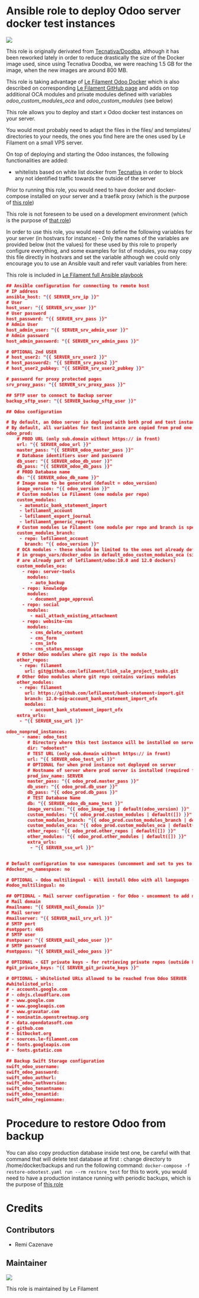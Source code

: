 # Ansible role to deploy Odoo server docker test instances

[![](https://img.shields.io/badge/licence-AGPL--3-blue.svg)](http://www.gnu.org/licenses/agpl "License: AGPL-3")

This role is originally derivated from [Tecnativa/Doodba](https://github.com/Tecnativa/doodba), although it has been reworked lately in order to reduce drastically the size of the Docker image used, since using Tecnativa Doodba, we were reaching 1.5 GB for the image, when the new images are around 800 MB.

This role is taking advantage of [Le Filament Odoo Docker](https://hub.docker.com/repository/docker/lefilament/odoo) which is also described on corresponding [Le Filament GitHub page](https://github.com/lefilament/odoo_docker) and adds on top additional OCA modules and private modules defined with variables *odoo_custom_modules_oca* and *odoo_custom_modules* (see below)

This role allows you to deploy and start x Odoo docker test instances on your server.

You would most probably need to adapt the files in the files/ and templates/ directories to your needs, the ones you find here are the ones used by Le Filament on a small VPS server.

On top of deploying and starting the Odoo instances, the following functionalities are added:
- whitelists based on white list docker from [Tecnativa](https://github.com/Tecnativa/docker-whitelist) in order to block any not identified traffic towards the outside of the server

Prior to running this role, you would need to have docker and docker-compose installed on your server and a traefik proxy (which is the purpose of [this role](https://github.com/lefilament/ansible_role_docker_server))

This role is not foreseen to be used on a development environment (which is the purpose of [that role](https://github.com/lefilament/docker_odoo_dev))

In order to use this role, you would need to define the following variables for your server (in hostvars for instance) - Only the names of the variables are provided below (not the values) for these used by this role to properly configure everything, and some examples for list of modules, you may copy this file directly in hostvars and set the variable although we could only encourage you to use an Ansible vault and refer vault variables from here:

This role is included in [Le Filament full Ansible playbook](https://github.com/lefilament/ansible)

```json
## Ansible configuration for connecting to remote host
# IP address
ansible_host: "{{ SERVER_srv_ip }}"
# User
host_user: "{{ SERVER_srv_user }}"
# User password
host_password: "{{ SERVER_srv_pass }}"
# Admin User
host_admin_user: "{{ SERVER_srv_admin_user }}"
# Admin password
host_admin_password: "{{ SERVER_srv_admin_pass }}"

# OPTIONAL 2nd USER
# host_user2: "{{ SERVER_srv_user2 }}"
# host_password2: "{{ SERVER_srv_pass2 }}"
# host_user2_pubkey: "{{ SERVER_srv_user2_pubkey }}"

# password for proxy protected pages
srv_proxy_pass: "{{ SERVER_srv_proxy_pass }}"

## SFTP user to connect to Backup server
backup_sftp_user: "{{ SERVER_backup_sftp_user }}"

## Odoo configuration

# By default, an Odoo server is deployed with both prod and test instances.
# By default, all variables for test instance are copied from prod one, but URL and database name
odoo_prod:
    # PROD URL (only sub.domain without https:// in front)
    url: "{{ SERVER_odoo_url }}"
    master_pass: "{{ SERVER_odoo_master_pass }}"
    # Database identifiers user and password
    db_user: "{{ SERVER_odoo_db_user }}"
    db_pass: "{{ SERVER_odoo_db_pass }}"
    # PROD Database name
    db: "{{ SERVER_odoo_db_name }}"
    # Image name to be generated (default = odoo_version)
    image_version: "{{ odoo_version }}"
    # Custom modules Le Filament (one module per repo)
    custom_modules:
     - automatic_bank_statement_import
     - lefilament_account
     - lefilament_export_journal
     - lefilament_generic_reports
    # Custom modules Le Filament (one module per repo and branch is specified instead of taking odoo_version by default)
    custom_modules_branch:
     - repo: lefilament_account
       branch: "{{ odoo_version }}"
    # OCA modules - these should be limited to the ones not already defined
    # in groups_vars/docker_odoo in default_odoo_custom_modules_oca (since these
    # are already part of lefilament/odoo:10.0 and 12.0 dockers)
    custom_modules_oca:
      - repo: server-tools
        modules:
         - auto_backup
      - repo: knowledge
        modules:
         - document_page_approval
      - repo: social
        modules:
         - mail_attach_existing_attachment
      - repo: website-cms
        modules:
         - cms_delete_content
         - cms_form
         - cms_info
         - cms_status_message
    # Other Odoo modules where git repo is the module
    other_repos:
     - repo: filament
       url: git@github.com:lefilament/link_sale_project_tasks.git
    # Other Odoo modules where git repo contains various modules
    other_modules:
     - repo: filament
       url: https://github.com/lefilament/bank-statement-import.git
       branch: 12.0-mig-account_bank_statement_import_ofx
       modules:
         - account_bank_statement_import_ofx
    extra_urls:
     - "{{ SERVER_sso_url }}"

odoo_nonprod_instances:
      - name: odoo_test
        # Directory where this test instance will be installed on server
        dir: "odootest"
        # TEST URL (only sub.domain without https:// in front)
        url: "{{ SERVER_odoo_test_url }}"
        # OPTIONAL for when prod instance not deployed on server
        # Hostname of server where prod server is installed (required for retrieving prod database on test ones)
        prod_inv_name: SERVER
        master_pass: "{{ odoo_prod.master_pass }}"
        db_user: "{{ odoo_prod.db_user }}"
        db_pass: "{{ odoo_prod.db_pass }}"
        # TEST Database Name
        db: "{{ SERVER_odoo_db_name_test }}"
        image_version: "{{ odoo_image_tag | default(odoo_version) }}"
        custom_modules: "{{ odoo_prod.custom_modules | default([]) }}"
        custom_modules_branch: "{{ odoo_prod.custom_modules_branch | default([]) }}"
        custom_modules_oca: "{{ odoo_prod.custom_modules_oca | default([]) }}"
        other_repos: "{{ odoo_prod.other_repos | default([]) }}"
        other_modules: "{{ odoo_prod.other_modules | default([]) }}"
        extra_urls:
         - "{{ SERVER_sso_url }}"


# Default configuration to use namespaces (uncomment and set to yes to use namespace instead)
#docker_no_namespace: no

# OPTIONAL - Odoo multilingual - Will install Odoo with all languages (English and French only if set to no - by default) - uncomment and set to yes if needed
#odoo_multilingual: no

## OPTIONAL - Mail server configuration - for Odoo - uncomment to add mail server
# Mail domain
#mailname: "{{ SERVER_mail_domain }}"
# Mail server
#mailserver: "{{ SERVER_mail_srv_url }}"
# SMTP port
#smtpport: 465
# SMTP user
#smtpuser: "{{ SERVER_mail_odoo_user }}"
# SMTP password
#smtppass: "{{ SERVER_mail_odoo_pass }}"

# OPTIONAL - GIT private keys - for retrieving private repos (outside Le Filament ones) - uncomment and provide keys as needed
#git_private_keys: "{{ SERVER_git_private_keys }}"

# OPTIONAL - Whitelisted URLs allowed to be reached from Odoo SERVER
#whitelisted_urls:
# - accounts.google.com
# - cdnjs.cloudflare.com
# - www.google.com
# - www.googleapis.com
# - www.gravatar.com
# - nominatim.openstreetmap.org
# - data.opendatasoft.com
# - github.com
# - bitbucket.org
# - sources.le-filament.com
# - fonts.googleapis.com
# - fonts.gstatic.com

## Backup Swift Storage configuration
swift_odoo_username:
swift_odoo_password:
swift_odoo_authurl:
swift_odoo_authversion:
swift_odoo_tenantname:
swift_odoo_tenantid:
swift_odoo_regionname:

```

# Procedure to restore Odoo from backup

You can also copy production database inside test one, be careful with that command that will delete test database at first : change directory to /home/docker/backups and run the following command:
`docker-compose -f restore-odootest.yaml run --rm restore_test`
for this to work, you would need to have a production instance running with periodic backups, which is the purpose of [this role](https://github.com/lefilament/ansible_role_odoo_prod_docker)


# Credits

## Contributors

* Remi Cazenave <remi-filament>


## Maintainer

[![](https://le-filament.com/img/logo-lefilament.png)](https://le-filament.com "Le Filament")

This role is maintained by Le Filament
